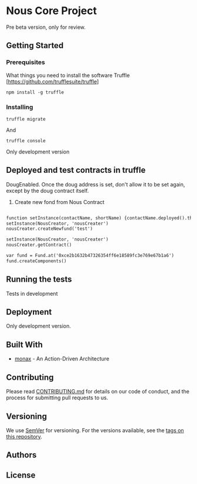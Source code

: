 # Nous Core Project
Pre beta version, only for review. 

## Getting Started


### Prerequisites

What things you need to install the software 
Truffle [https://github.com/trufflesuite/truffle]

```
npm install -g truffle
```

### Installing

```
truffle migrate
```

And 

```
truffle console
```

Only development version

## Deployed and test contracts in truffle

DougEnabled. Once the doug address is set, don't allow it to be set again, except by the
doug contract itself.

1. Create new fond from Nous Contract
```diff    

function setInstance(contactName, shortName) {contactName.deployed().then(inst => global[shortName] = inst);}
setInstance(NousCreator, 'nousCreater')
nousCreater.createNewfund('test')

setInstance(NousCreator, 'nousCreater')
nousCreater.getContract()

var fund = Fund.at('0xce2b1632b47326354ff6e18589fc3e769e67b1a6')
fund.createComponents()

```


## Running the tests

Tests in development 

## Deployment
Only development version.


## Built With

* [monax](https://monax.io/docs/tutorials/solidity/solidity_2_action_driven_architecture/) - An Action-Driven Architecture

## Contributing

Please read [CONTRIBUTING.md](https://gist.github.com/PurpleBooth/b24679402957c63ec426) for details on our code of conduct, and the process for submitting pull requests to us.

## Versioning

We use [SemVer](http://semver.org/) for versioning. For the versions available, see the [tags on this repository](https://github.com/your/project/tags). 

## Authors


## License


